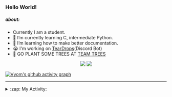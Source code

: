 ### Hello World!

##### about:
- Currently I am a student.
- 🌱 I’m currently learning C, intermediate Python.
- 🌱 I’m learning how to make better documentation.
- 😭 I'm working on [TearDrops](https://github.com/Vyvy-vi/TearDrops)(Discord Bot)
- 🌱 GO PLANT SOME TREES AT [TEAM TREES](https://teamtrees.org/)

<p align="center">
  <a href="https://twitter.com/Vyvy_viM"><img target="_blank" src="https://img.shields.io/badge/twitter%20@Vyvy_viM-0D95E8?style=for-the-badge&logo=twitter&logoColor=white"/></a> 
  <a href="https://vyvy-vi.github.io/portfolio"><img target="_blank" src="https://img.shields.io/badge/-I%27m_craving_for_open_source-green?style=for-the-badge&logo=github&logoColor=black"/></a> 
</p>

[![Vyom's github activity graph](https://activity-graph.herokuapp.com/graph?username=Vyvy-vi)](https://github.com/ashutosh00710/github-readme-activity-graph)

---
<details>
  <summary>:zap: My Activity:</summary>
  
<!--START_SECTION:waka-->
**I'm a Night 🦉** 

```text
🌞 Morning    39 commits     █░░░░░░░░░░░░░░░░░░░░░░░░   6.27% 
🌆 Daytime    133 commits    █████░░░░░░░░░░░░░░░░░░░░   21.38% 
🌃 Evening    231 commits    █████████░░░░░░░░░░░░░░░░   37.14% 
🌙 Night      219 commits    ████████░░░░░░░░░░░░░░░░░   35.21%

```
📅 **I'm Most Productive on Sunday** 

```text
Monday       71 commits     ██░░░░░░░░░░░░░░░░░░░░░░░   11.41% 
Tuesday      83 commits     ███░░░░░░░░░░░░░░░░░░░░░░   13.34% 
Wednesday    87 commits     ███░░░░░░░░░░░░░░░░░░░░░░   13.99% 
Thursday     79 commits     ███░░░░░░░░░░░░░░░░░░░░░░   12.7% 
Friday       56 commits     ██░░░░░░░░░░░░░░░░░░░░░░░   9.0% 
Saturday     85 commits     ███░░░░░░░░░░░░░░░░░░░░░░   13.67% 
Sunday       161 commits    ██████░░░░░░░░░░░░░░░░░░░   25.88%

```


📊 **This Week I Spent My Time On** 

```text
🔥 Editors: 
Vim                      7 hrs 29 mins       ███████████████░░░░░░░░░░   61.86% 
VS Code                  4 hrs 37 mins       █████████░░░░░░░░░░░░░░░░   38.14%

🐱‍💻 Projects: 
api                      7 hrs 2 mins        ██████████████░░░░░░░░░░░   58.2% 
uwus-online              2 hrs 17 mins       ████░░░░░░░░░░░░░░░░░░░░░   18.91% 
Shepherd-bot             1 hr 7 mins         ██░░░░░░░░░░░░░░░░░░░░░░░   9.25% 
TEC-welcome-bot          1 hr 2 mins         ██░░░░░░░░░░░░░░░░░░░░░░░   8.67% 
TEC-Discord-Automation   13 mins             ░░░░░░░░░░░░░░░░░░░░░░░░░   1.88%

```


 Last Updated on 27/09/2021
<!--END_SECTION:waka-->
</details>
